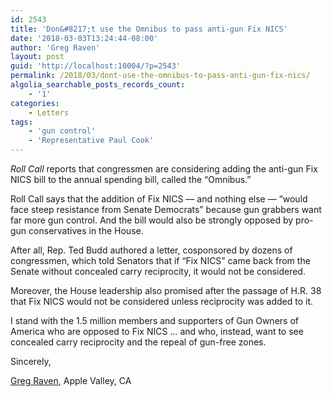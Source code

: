 ```yaml
---
id: 2543
title: 'Don&#8217;t use the Omnibus to pass anti-gun Fix NICS'
date: '2018-03-03T13:24:44-08:00'
author: 'Greg Raven'
layout: post
guid: 'http://localhost:10004/?p=2543'
permalink: /2018/03/dont-use-the-omnibus-to-pass-anti-gun-fix-nics/
algolia_searchable_posts_records_count:
    - '1'
categories:
    - Letters
tags:
    - 'gun control'
    - 'Representative Paul Cook'
---
```


*Roll Call* reports that congressmen are considering adding the anti-gun Fix NICS bill to the annual spending bill, called the “Omnibus.”

Roll Call says that the addition of Fix NICS — and nothing else — “would face steep resistance from Senate Democrats” because gun grabbers want far more gun control. And the bill would also be strongly opposed by pro-gun conservatives in the House.

After all, Rep. Ted Budd authored a letter, cosponsored by dozens of congressmen, which told Senators that if “Fix NICS” came back from the Senate without concealed carry reciprocity, it would not be considered.

Moreover, the House leadership also promised after the passage of H.R. 38 that Fix NICS would not be considered unless reciprocity was added to it.

I stand with the 1.5 million members and supporters of Gun Owners of America who are opposed to Fix NICS … and who, instead, want to see concealed carry reciprocity and the repeal of gun-free zones.

Sincerely,

[Greg Raven](https://www.gregraven.org/), Apple Valley, CA